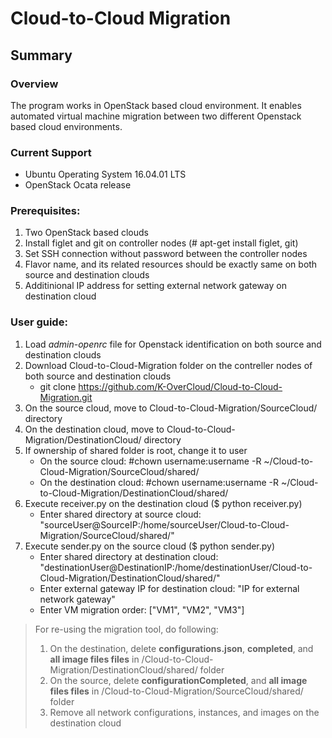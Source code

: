 # Cloud-to-Cloud Migration 
## Summary ##
### Overview ###

The program works in OpenStack based cloud environment. It enables automated virtual machine migration between two different Openstack based cloud environments.

### Current Support ###
* Ubuntu Operating System 16.04.01 LTS
* OpenStack Ocata release

### Prerequisites: ###
1. Two OpenStack based clouds 
2. Install figlet and git on controller nodes  (# apt-get install figlet, git)
3. Set SSH connection without password between the controller nodes
4. Flavor name, and its related resources should be exactly same on both source and destination clouds
5. Additinional IP address for setting external network gateway on destination cloud 

### User guide: ###
1. Load *admin-openrc* file for Openstack identification on both source and destination clouds
2. Download Cloud-to-Cloud-Migration folder on the contreller nodes of both source and destination clouds 
   - git clone https://github.com/K-OverCloud/Cloud-to-Cloud-Migration.git
3. On the source cloud, move to Cloud-to-Cloud-Migration/SourceCloud/ directory
4. On the destination cloud, move to Cloud-to-Cloud-Migration/DestinationCloud/ directory
5. If ownership of shared folder is root, change it to user 
   - On the source cloud: #chown username:username -R ~/Cloud-to-Cloud-Migration/SourceCloud/shared/
   - On the destination cloud: #chown username:username -R ~/Cloud-to-Cloud-Migration/DestinationCloud/shared/
6. Execute receiver.py on the destination cloud ($ python receiver.py)
   - Enter shared directory at source cloud: "sourceUser@SourceIP:/home/sourceUser/Cloud-to-Cloud-Migration/SourceCloud/shared/"
7. Execute sender.py on the source cloud ($ python sender.py)
   - Enter shared directory at destination cloud: "destinationUser@DestinationIP:/home/destinationUser/Cloud-to-Cloud-Migration/DestinationCloud/shared/"
   - Enter external gateway IP for destination cloud: "IP for external network gateway" 
   - Enter VM migration order: ["VM1", "VM2", "VM3"]
 
 >  For re-using the migration tool, do following:
 >  1. On the destination, delete **configurations.json**, **completed**, and **all image files files** in /Cloud-to-Cloud-Migration/DestinationCloud/shared/ folder
 >  2. On the source, delete **configurationCompleted**, and **all image files files** in /Cloud-to-Cloud-Migration/SourceCloud/shared/ folder
 >  3. Remove all network configurations, instances, and images on the destination cloud 

